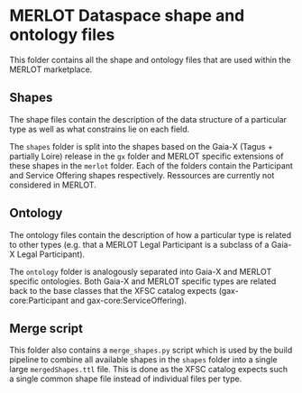 # MERLOT Dataspace shape and ontology files
This folder contains all the shape and ontology files that are used within the MERLOT marketplace.

## Shapes

The shape files contain the description of the data structure of a particular type as well as what constrains lie on each field.

The `shapes` folder is split into the shapes based on the Gaia-X (Tagus + partially Loire) release in the `gx` folder
and MERLOT specific extensions of these shapes in the `merlot` folder.
Each of the folders contain the Participant and Service Offering shapes respectively. Ressources are currently not considered in MERLOT.

## Ontology

The ontology files contain the description of how a particular type is related to other types (e.g. that a MERLOT Legal Participant is a subclass of a Gaia-X Legal Participant).

The `ontology` folder is analogously separated into Gaia-X and MERLOT specific ontologies.
Both Gaia-X and MERLOT specific types are related back to the base classes that the XFSC catalog expects (gax-core:Participant and gax-core:ServiceOffering).

## Merge script

This folder also contains a `merge_shapes.py` script which is used by the build pipeline to combine all available shapes in the `shapes` folder into a single large `mergedShapes.ttl` file. This is done as the XFSC catalog expects such a single common shape file instead of individual files per type.